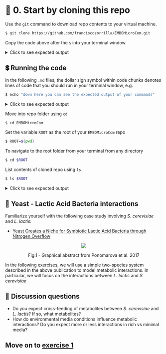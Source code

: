 # 🏁 0. Start by cloning this repo

Use the `git` command to download repo contents to your virtual machine. 

```bash
$ git clone https://github.com/franciscozorrilla/EMBOMicroCom.git
```
Copy the code above after the `$` into your terminal window.

<details>
    <summary>Click to see expected output</summary>

```bash
Cloning into 'EMBOMicroCom'...
remote: Enumerating objects: 38, done.
remote: Counting objects: 100% (38/38), done.
remote: Compressing objects: 100% (33/33), done.
remote: Total 38 (delta 11), reused 17 (delta 4), pack-reused 0
Receiving objects: 100% (38/38), 219.94 KiB | 670.00 KiB/s, done.
Resolving deltas: 100% (11/11), done.
```

  </details>


## 💲 Running the code

In the following `.md` files, the dollar sign symbol within code chunks denotes lines of code that you should run in your terminal window, e.g.
```bash
$ echo "down here you can see the expected output of your commands"
```
<details>
    <summary>Click to see expected output</summary>

```bash
down here you can see the expected output of your commands
```
 </details>


Move into repo folder using `cd`
```bash
$ cd EMBOMicroCom
```

Set the variable `ROOT` as the root of your `EMBOMicroCom` repo 
```bash
$ ROOT=$(pwd)
```

To navigate to the root folder from your terminal from any directory
```bash
$ cd $ROOT
```

List contents of cloned repo using `ls`
```bash
$ ls $ROOT
```
<details>
    <summary>Click to see expected output</summary>

```bash
exercises  LICENSE  media.tsv  models  README.md
```
 </details>

  

## 🥛 Yeast - Lactic Acid Bacteria interactions

Familiarize yourself with the following case study involving *S. cerevisiae* and *L. lactis*:

* [Yeast Creates a Niche for Symbiotic Lactic Acid Bacteria through Nitrogen Overflow](https://www.sciencedirect.com/science/article/pii/S2405471217303903)

<p align="center"><img src="https://user-images.githubusercontent.com/35606471/195670251-b73df0b0-8694-49a2-a181-991fd6114016.png" /></p>
<p align = "center">
Fig.1 - Graphical abstract from Ponomarova et al. 2017
</p>


In the following exercises, we will use a simple two-species system described in the above publication to model metabolic interactions. In particular, we will focus on the interactions between *L. lactis* and *S. cerevisiae*

## 💎 Discussion questions

* Do you expect cross-feeding of metabolites between *S. cerevisiae* and *L. lactis*? If so, what metabolites?
* How do environmental media conditions influence metabolic interactions? Do you expect more or less interactions in rich vs minimal media?

## Move on to [exercise 1](https://github.com/franciscozorrilla/EMBOMicroCom/blob/main/exercises/exercise_1.md)
